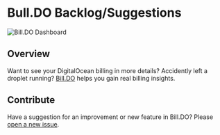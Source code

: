 # Bull.DO Backlog/Suggestions

![Bill.DO Dashboard](https://bill.do/marketing/dashboard.png)

## Overview

Want to see your DigitalOcean billing in more details? Accidently left a droplet running? [Bill.DO](https://bill.do) helps you gain real billing insights.


## Contribute

Have a suggestion for an improvement or new feature in Bill.DO? Please [open a new issue](https://github.com/SnapShooterLimited/billdo/issues/new).
